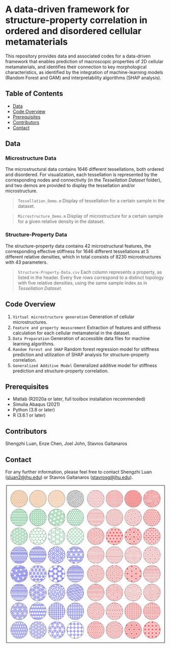 # A data-driven framework for structure-property correlation in ordered and disordered cellular metamaterials
This repository provides data and associated codes for a data-driven framework that enables prediction of macroscopic properties of 2D cellular metamaterials, and identifies their connection to key morphological characteristics, as identified by the integration of machine-learning models (Random Forest and GAM) and interpretability algorithms (SHAP analysis).

## Table of Contents
- [Data](#data)
- [Code Overview](#code-overview)
- [Prerequisites](#prerequisites)
- [Contributors](#contributors)
- [Contact](#contact)
  
## Data
### Microstructure Data

The microstructural data contains 1646 different tessellations, both ordered and disordered. For visualization, each tessellation is represented by the corresponding nodes and connectivity (in the *Tessellation Dataset* folder), and two demos are provided to display the tessellation and/or microstructure.

> `Tessellation_Demo.m` Display of tessellation for a certain sample in the dataset.

> `Microstructure_Demo.m` Display of microstructure for a certain sample for a given relative density in the dataset.

### Structure-Property Data

The structure-property data contains 42 microstructural features, the corresponding effective stiffness for 1646 different tessellations at 5 different relative densities, which in total consists of 8230 microstructures with 43 parameters.

> `Structure-Property-Data.csv` Each column represents a property, as listed in the header. Every five rows correspond to a distinct topology with five  relative densities, using the same sample index as in *Tessellation Dataset*.

## Code Overview
1. `Virtual microstructure generation` Generation of cellular microstructures.
2. `Feature and property measurement` Extraction of features and stiffness calculation for each cellular metamaterial in the dataset.
3. `Data Preparation` Generation of accessible data files for machine learning algorithms.
4. `Random Forest and SHAP` Random forest regression model for stiffness prediction and utilization of SHAP analysis for structure-property correlation.
5. `Generalized Additive Model` Generalized additive model for stiffness prediction and structure-property correlation.

## Prerequisites
- Matlab (R2020a or later, full toolbox installation recommended)
- Simulia Abaqus (2021)
- Python (3.8 or later)
- R (3.6.1 or later)


## Contributors
Shengzhi Luan, Enze Chen, Joel John, Stavros Gaitanaros

## Contact
For any further information, please feel free to contact Shengzhi Luan (sluan2@jhu.edu) or Stavros Gaitanaros (stavrosg@jhu.edu).

![](./Figure/Framework.png)
